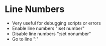 # Line Numbers

- Very useful for debugging scripts or errors
- Enable line numbers ":set number"
- Disable line numbers ":set nonumber"
- Go to line ":<line number>" 
